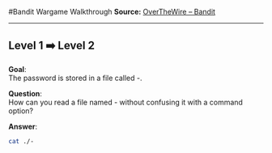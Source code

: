 #Bandit Wargame Walkthrough
**Source:** [OverTheWire – Bandit](https://overthewire.org/wargames/bandit/)

---

## Level 1 ➡️ Level 2

**Goal**:  
The password is stored in a file called -.

**Question**:  
How can you read a file named - without confusing it with a command option?

**Answer**:
```bash
cat ./-
